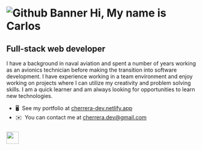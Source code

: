 
![Github Banner](https://user-images.githubusercontent.com/107902478/193394701-30ff3571-d045-4bdc-9a6d-0cb065143878.png)
Hi, My name is Carlos
===============================
Full-stack web developer
------------------------
I have a background in naval aviation and spent a number of years working as an avionics technician before making the transition into software development. I have experience working in a team environment and enjoy working on projects where I can utilize my creativity and problem solving skills. I am a quick learner and am always looking for opportunities to learn new technologies.

* 🖥️  See my portfolio at [cherrera-dev.netlify.app](https://cherrera-dev.netlify.app/)
* ✉️  You can contact me at [cherrera.dev@gmail.com](mailto:cherrera.dev@gmail.com)

### 

</a><a href="https://www.linkedin.com/in/cherrera1208" target="_blank" rel="noreferrer"><img src="https://raw.githubusercontent.com/danielcranney/readme-generator/main/public/icons/socials/linkedin.svg" width="32" height="32" /></a></p>
